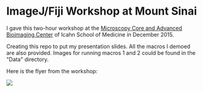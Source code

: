# ImageJ/Fiji Workshop at Mount Sinai
I gave this two-hour workshop at the [Microscopy Core and Advanced Bioimaging Center](https://icahn.mssm.edu/research/portal/resources/deans-cores/microscopy) of Icahn School of Medicine in December 2015. 

Creating this repo to put my presentation slides. All the macros I demoed are also provided. Images for running macros 1 and 2 could be found in the "Data" directory.  

Here is the flyer from the workshop:

![](https://github.com/ved-sharma/ImageJ_workshop_MountSinai/blob/80e4e4f696a6c7e71cc16e94f499f53d4b395379/flyer4%20-%20Ved%20Sharma_v2.jpg)

